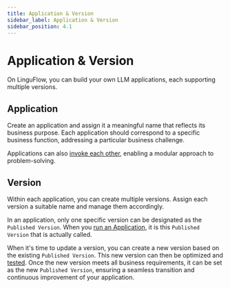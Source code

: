 ```yaml
---
title: Application & Version
sidebar_label: Application & Version
sidebar_position: 4.1
---
```


# Application & Version

On LinguFlow, you can build your own LLM applications, each supporting multiple versions.

## Application

Create an application and assign it a meaningful name that reflects its business purpose. Each application should correspond to a specific business function, addressing a particular business challenge. 

Applications can also [invoke each other](https://github.com/pingcap/LinguFlow), enabling a modular approach to problem-solving.

## Version

Within each application, you can create multiple versions. Assign each version a suitable name and manage them accordingly. 

In an application, only one specific version can be designated as the `Published Version`. When you [run an Application](https://github.com/pingcap/LinguFlow), it is this `Published Version` that is actually called.

When it's time to update a version, you can create a new version based on the existing `Published Version`. This new version can then be optimized and [tested](https://github.com/pingcap/LinguFlow). Once the new version meets all business requirements, it can be set as the new `Published Version`, ensuring a seamless transition and continuous improvement of your application.